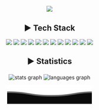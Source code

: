 <div align="center">

<p align="center">
  <img src="https://github.com/MykleR/MykleR/blob/feature/banner-image/mandelbrot_gap_blue.png" height=250/>
</p>

## ► Tech Stack

<!---
[![Tech Stack](https://skillicons.dev/icons?i=git,linux,arch,debian,bash,vim,neovim,c,cpp,cs,unity&perline=11&theme=dark)](https://skillicons.dev)

[![Tech Stack](https://skillicons.dev/icons?i=js,ts,html,css,java,py&perline=9&theme=dark)](https://skillicons.dev)
--->

![](https://img.shields.io/badge/Linux-informational?style=for-the-badge&logo=linux&labelColor=181818&logoColor=white&color=2b3549)
![](https://img.shields.io/badge/Bash-informational?style=for-the-badge&logo=gnu-bash&&labelColor=181818&logoColor=white&color=2b3549)
![](https://img.shields.io/badge/Git-informational?style=for-the-badge&logo=git&labelColor=181818&logoColor=white&color=2b3549)
![](https://img.shields.io/badge/Vim-informational?style=for-the-badge&logo=vim&labelColor=181818&logoColor=white&color=2b3549)
![](https://img.shields.io/badge/Neovim-informational?style=for-the-badge&logo=neovim&labelColor=181818&logoColor=white&color=2b3549)
![](https://img.shields.io/badge/C-informational?style=for-the-badge&logo=c&labelColor=181818&logoColor=white&color=2b3549)
![](https://img.shields.io/badge/C++-informational?style=for-the-badge&logo=cplusplus&labelColor=181818&logoColor=white&color=2b3549)
![](https://img.shields.io/badge/C%23-informational?style=for-the-badge&logo=.net&labelColor=181818&logoColor=white&color=2b3549)
![](https://img.shields.io/badge/Unity-informational?style=for-the-badge&logo=unity&labelColor=181818&logoColor=white&color=2b3549)
![](https://img.shields.io/badge/Python-informational?style=for-the-badge&logo=python&labelColor=181818&logoColor=white&color=2b3549)
![](https://img.shields.io/badge/Java-informational?style=for-the-badge&logo=openjdk&labelColor=181818&logoColor=white&color=2b3549)
![](https://img.shields.io/badge/JS-informational?style=for-the-badge&logo=javascript&labelColor=181818&logoColor=white&color=2b3549)

## ► Statistics
<!---
<a href="https://github.com/oakoudad/badge42">
  <img src="https://badge.mediaplus.ma/darkblue/mrouves?1337Badge=off&UM6P=off" alt="mrouves's 42 stats" />
</a>
--->

###

<div align="center">
  <img src="https://github-readme-stats.vercel.app/api?username=MykleR&hide_title=false&hide_rank=false&show_icons=true&include_all_commits=true&count_private=true&disable_animations=false&theme=dark&bg_color=30,090a0c,303b51&title_color=fff&text_color=fff&locale=en&hide_border=false&order=1" height="150" alt="stats graph"  />
  <img src="https://github-readme-stats.vercel.app/api/top-langs?username=MykleR&locale=en&hide_title=false&layout=compact&card_width=320&langs_count=5&theme=dark&bg_color=30,090a0c,303b51&title_color=fff&text_color=fff&hide_border=false&order=2" height="150" alt="languages graph"  />
</div>

<p align="center">
  <img src="https://github.com/MykleR/MykleR/blob/main/Bottom.svg"/>
</p>

###
